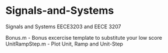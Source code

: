 # Signals-and-Systems
Signals and Systems EECE3203 and EECE 3207

Bonus.m - Bonus excercise template to substitute your low score  <br>
UnitRampStep.m - Plot Unit, Ramp and Unit-Step
